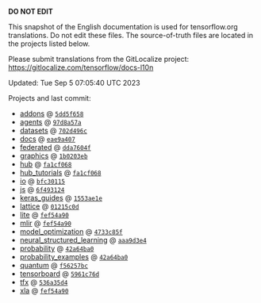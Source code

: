 __DO NOT EDIT__

This snapshot of the English documentation is used for tensorflow.org
translations. Do not edit these files. The source-of-truth files are located in
the projects listed below.

Please submit translations from the GitLocalize project: https://gitlocalize.com/tensorflow/docs-l10n

Updated: Tue Sep  5 07:05:40 UTC 2023

Projects and last commit:

- [addons](https://github.com/tensorflow/addons/tree/master/docs) @ <a href='https://github.com/tensorflow/addons/commit/5dd5f65827c37e9b9b616b79ed93da856b57ffe5'><code>5dd5f658</code></a>
- [agents](https://github.com/tensorflow/agents/tree/master/docs) @ <a href='https://github.com/tensorflow/agents/commit/97d8a57aecf354d653e87bba8eadec6645f90782'><code>97d8a57a</code></a>
- [datasets](https://github.com/tensorflow/datasets/tree/master/docs) @ <a href='https://github.com/tensorflow/datasets/commit/702d496c5f2839cef4dbd2fb11b5ad531d19644c'><code>702d496c</code></a>
- [docs](https://github.com/tensorflow/docs/tree/master/site/en) @ <a href='https://github.com/tensorflow/docs/commit/eae9a407fd74f8caf7715134beddabc6fffdf8d7'><code>eae9a407</code></a>
- [federated](https://github.com/tensorflow/federated/tree/main/docs) @ <a href='https://github.com/tensorflow/federated/commit/dda7604f419b677894de1320bc1695d1830beb2c'><code>dda7604f</code></a>
- [graphics](https://github.com/tensorflow/graphics/tree/master/tensorflow_graphics/g3doc) @ <a href='https://github.com/tensorflow/graphics/commit/1b0203eb538f2b6a1013ec7736d0d548416f059a'><code>1b0203eb</code></a>
- [hub](https://github.com/tensorflow/hub/tree/master/docs) @ <a href='https://github.com/tensorflow/hub/commit/fa1cf068b9cf034b59e7cd59a6ac0ce7e21a4fd4'><code>fa1cf068</code></a>
- [hub_tutorials](https://github.com/tensorflow/hub/tree/master/examples/colab) @ <a href='https://github.com/tensorflow/hub/commit/fa1cf068b9cf034b59e7cd59a6ac0ce7e21a4fd4'><code>fa1cf068</code></a>
- [io](https://github.com/tensorflow/io/tree/master/docs) @ <a href='https://github.com/tensorflow/io/commit/bfc30115cde59d45b4957ff7ed649864cfa3f055'><code>bfc30115</code></a>
- [js](https://github.com/tensorflow/tfjs-website/tree/master/docs) @ <a href='https://github.com/tensorflow/tfjs-website/commit/6f4931248fac970a5da35a2988b5b0e17e0644d7'><code>6f493124</code></a>
- [keras_guides](https://github.com/tensorflow/docs/tree/snapshot-keras/site/en/guide/keras) @ <a href='https://github.com/tensorflow/docs/commit/1553ae1e4a149be71703e2ee60173b3d1e0e8c00'><code>1553ae1e</code></a>
- [lattice](https://github.com/tensorflow/lattice/tree/master/docs) @ <a href='https://github.com/tensorflow/lattice/commit/01215c0d057cdc73d4dd98301637c79b2a6f120f'><code>01215c0d</code></a>
- [lite](https://github.com/tensorflow/tensorflow/tree/master/tensorflow/lite/g3doc) @ <a href='https://github.com/tensorflow/tensorflow/commit/fef54a90b1c2aacd6ec8625be86ff45a51a290a0'><code>fef54a90</code></a>
- [mlir](https://github.com/tensorflow/tensorflow/tree/master/tensorflow/compiler/mlir/g3doc) @ <a href='https://github.com/tensorflow/tensorflow/commit/fef54a90b1c2aacd6ec8625be86ff45a51a290a0'><code>fef54a90</code></a>
- [model_optimization](https://github.com/tensorflow/model-optimization/tree/master/tensorflow_model_optimization/g3doc) @ <a href='https://github.com/tensorflow/model-optimization/commit/4733c85f21d1eb570fd575ea201cb211a485bfb0'><code>4733c85f</code></a>
- [neural_structured_learning](https://github.com/tensorflow/neural-structured-learning/tree/master/g3doc) @ <a href='https://github.com/tensorflow/neural-structured-learning/commit/aaa9d3e4733f3b551823b86f67cf8a572acfeb7d'><code>aaa9d3e4</code></a>
- [probability](https://github.com/tensorflow/probability/tree/main/tensorflow_probability/g3doc) @ <a href='https://github.com/tensorflow/probability/commit/42a64ba0d9e0973b1707fcd9b8bd8d14b2d4e3e5'><code>42a64ba0</code></a>
- [probability_examples](https://github.com/tensorflow/probability/tree/main/tensorflow_probability/examples/jupyter_notebooks) @ <a href='https://github.com/tensorflow/probability/commit/42a64ba0d9e0973b1707fcd9b8bd8d14b2d4e3e5'><code>42a64ba0</code></a>
- [quantum](https://github.com/tensorflow/quantum/tree/master/docs) @ <a href='https://github.com/tensorflow/quantum/commit/f56257bceb988b743790e1e480eac76fd036d4ff'><code>f56257bc</code></a>
- [tensorboard](https://github.com/tensorflow/tensorboard/tree/master/docs) @ <a href='https://github.com/tensorflow/tensorboard/commit/5961c76dca0fb9bb40d146f5ce13834ac29d8ddb'><code>5961c76d</code></a>
- [tfx](https://github.com/tensorflow/tfx/tree/master/docs) @ <a href='https://github.com/tensorflow/tfx/commit/536a35d431b39ff29cc2c2dcfeefd90ff687837e'><code>536a35d4</code></a>
- [xla](https://github.com/tensorflow/tensorflow/tree/master/tensorflow/compiler/xla/g3doc) @ <a href='https://github.com/tensorflow/tensorflow/commit/fef54a90b1c2aacd6ec8625be86ff45a51a290a0'><code>fef54a90</code></a>

